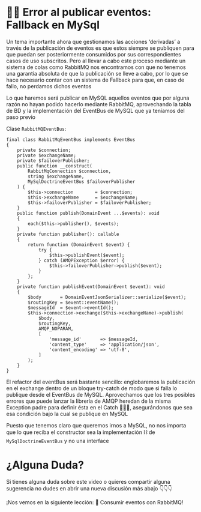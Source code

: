🙆‍♂️ Error al publicar eventos: Fallback en MySql
==================================================

Un tema importante ahora que gestionamos las acciones ‘derivadas’ a través de la publicación de eventos es que estos siempre se publiquen para que puedan ser posteriormente consumidos por sus correspondientes casos de uso subscritos. Pero al llevar a cabo este proceso mediante un sistema de colas como RabbitMQ nos encontramos con que no tenemos una garantía absoluta de que la publicación se lleve a cabo, por lo que se hace necesario contar con un sistema de Fallback para que, en caso de fallo, no perdamos dichos eventos

Lo que haremos será publicar en MySQL aquellos eventos que por alguna razón no hayan podido hacerlo mediante RabbitMQ, aprovechando la tabla de BD y la implementación del EventBus de MySQL que ya teníamos del paso previo

Clase `RabbitMQEventBus`:

    final class RabbitMqEventBus implements EventBus
    {
        private $connection;
        private $exchangeName;
        private $failoverPublisher;
        public function __construct(
            RabbitMqConnection $connection,
            string $exchangeName,
            MySqlDoctrineEventBus $failoverPublisher
        ) {
            $this->connection        = $connection;
            $this->exchangeName      = $exchangeName;
            $this->failoverPublisher = $failoverPublisher;
        }
        public function publish(DomainEvent ...$events): void
        {
            each($this->publisher(), $events);
        }
        private function publisher(): callable
        {
            return function (DomainEvent $event) {
                try {
                    $this->publishEvent($event);
                } catch (AMQPException $error) {
                    $this->failoverPublisher->publish($event);
                }
            };
        }
        private function publishEvent(DomainEvent $event): void
        {
            $body       = DomainEventJsonSerializer::serialize($event);
            $routingKey = $event::eventName();
            $messageId  = $event->eventId();
            $this->connection->exchange($this->exchangeName)->publish(
                $body,
                $routingKey,
                AMQP_NOPARAM,
                [
                    'message_id'       => $messageId,
                    'content_type'     => 'application/json',
                    'content_encoding' => 'utf-8',
                ]
            );
        }
    }


El refactor del eventBus será bastante sencillo: englobaremos la publicación en el exchange dentro de un bloque try-catch de modo que si falla lo publique desde el EventBus de MySQL. Aprovechamos que los tres posibles errores que puede lanzar la librería de AMQP heredan de la misma Exception padre para definir ésta en el Catch 👨‍👦‍👦, asegurándonos que sea esa condición bajo la cual se publique en MySQL

Puesto que tenemos claro que queremos irnos a MySQL, no nos importa que lo que reciba el constructor sea la implementación ⛓ de `MySqlDoctrineEventBus` y no una interface

¿Alguna Duda?
=============

Si tienes alguna duda sobre este video o quieres compartir alguna sugerencia no dudes en abrir una nueva discusión más abajo 👇👇👇

¡Nos vemos en la siguiente lección: 🐰 Consumir eventos con RabbitMQ!